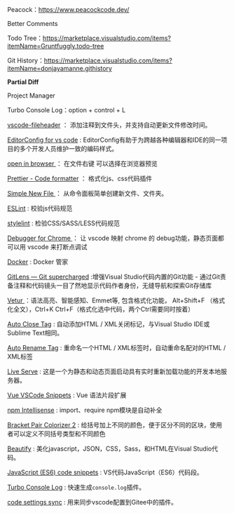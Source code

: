 



Peacock：https://www.peacockcode.dev/



Better Comments



Todo Tree：https://marketplace.visualstudio.com/items?itemName=Gruntfuggly.todo-tree



Git History：https://marketplace.visualstudio.com/items?itemName=donjayamanne.githistory



**Partial Diff**



Project Manager



Turbo Console Log：option + control + L







[vscode-fileheader](https://www.cnblogs.com/jiaoshou/p/12003989.html) ： 添加注释到文件头，并支持自动更新文件修改时间。

[EditorConfig for vs code](https://www.cnblogs.com/jiaoshou/p/11252055.html) : EditorConfig有助于为跨越各种编辑器和IDE的同一项目的多个开发人员维护一致的编码样式。

[open in browser ](https://www.cnblogs.com/jiaoshou/p/12004071.html)： 在文件右键 可以选择在浏览器预览

[Prettier - Code formatter](https://www.cnblogs.com/jiaoshou/p/12004077.html) ： 格式化js、css代码插件

[Simple New File ](https://www.cnblogs.com/jiaoshou/p/12004086.html)： 从命令面板简单创建新文件、文件夹。

[ESLint](https://www.cnblogs.com/jiaoshou/p/12218642.html) : 校验js代码规范

[stylelint](https://www.cnblogs.com/jiaoshou/p/12220999.html) : 检验CSS/SASS/LESS代码规范

[Debugger for Chrome ](https://marketplace.visualstudio.com/items?itemName=msjsdiag.debugger-for-chrome)： 让 vscode 映射 chrome 的 debug功能，静态页面都可以用 vscode 来打断点调试

[Docker](https://marketplace.visualstudio.com/items?itemName=ms-azuretools.vscode-docker) : Docker 管家

[GitLens — Git supercharged](https://marketplace.visualstudio.com/items?itemName=eamodio.gitlens) :增强Visual Studio代码内置的Git功能 - 通过Git责备注释和代码镜头一目了然地显示代码作者身份，无缝导航和探索Git存储库

[Vetur ](https://marketplace.visualstudio.com/items?itemName=octref.vetur)：语法高亮、智能感知、Emmet等, 包含格式化功能， Alt+Shift+F （格式化全文），Ctrl+K Ctrl+F（格式化选中代码，两个Ctrl需要同时按着）

[Auto Close Tag](https://marketplace.visualstudio.com/items?itemName=formulahendry.auto-close-tag) : 自动添加HTML / XML关闭标记，与Visual Studio IDE或Sublime Text相同。

[Auto Rename Tag](https://www.cnblogs.com/jiaoshou/p/13408954.html) : 重命名一个HTML / XML标签时，自动重命名配对的HTML / XML标签

[Live Serve](https://www.cnblogs.com/jiaoshou/p/13408981.html) : 这是一个为静态和动态页面启动具有实时重新加载功能的开发本地服务器。

[Vue VSCode Snippets](https://marketplace.visualstudio.com/items?itemName=sdras.vue-vscode-snippets) : Vue 语法片段扩展

[npm Intellisense](https://marketplace.visualstudio.com/items?itemName=christian-kohler.npm-intellisense) : import、require npm模块是自动补全

[Bracket Pair Colorizer 2](https://marketplace.visualstudio.com/items?itemName=CoenraadS.bracket-pair-colorizer-2) : 给括号加上不同的颜色，便于区分不同的区块，使用者可以定义不同括号类型和不同颜色

[Beautify](https://marketplace.visualstudio.com/items?itemName=HookyQR.beautify) : 美化javascript，JSON，CSS，Sass，和HTML在Visual Studio代码。

[JavaScript (ES6) code snippets](https://marketplace.visualstudio.com/items?itemName=xabikos.JavaScriptSnippets) : VS代码JavaScript（ES6）代码段。

[Turbo Console Log](https://www.cnblogs.com/jiaoshou/p/16060531.html) : 快速生成`console.log`插件。

[code settings sync](https://www.cnblogs.com/jiaoshou/p/13660972.html) : 用来同步vscode配置到Gitee中的插件。